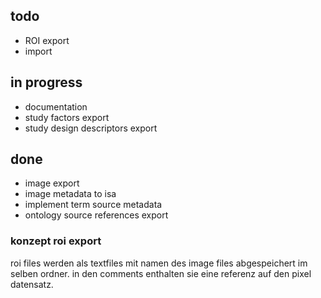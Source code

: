 ## todo
* ROI export
* import

## in progress
* documentation
* study factors export
* study design descriptors export


## done
* image export
* image metadata to isa
* implement term source metadata
* ontology source references export


### konzept roi export

roi files werden als textfiles mit namen des image files abgespeichert im selben ordner. in den comments enthalten sie eine referenz auf den
pixel datensatz.